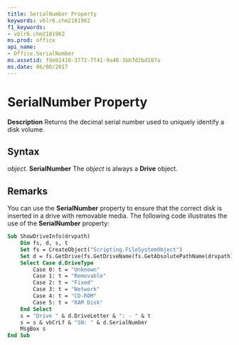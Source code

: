 ```yaml
---
title: SerialNumber Property
keywords: vblr6.chm2181962
f1_keywords:
- vblr6.chm2181962
ms.prod: office
api_name:
- Office.SerialNumber
ms.assetid: fdeb1410-3772-7f41-9a48-3bb7d2bd107a
ms.date: 06/08/2017
---
```



# SerialNumber Property



 **Description**
Returns the decimal serial number used to uniquely identify a disk volume.

## Syntax

_object_. **SerialNumber**
The  _object_ is always a **Drive** object.

## Remarks

You can use the  **SerialNumber** property to ensure that the correct disk is inserted in a drive with removable media.
The following code illustrates the use of the  **SerialNumber** property:



```vb
Sub ShowDriveInfo(drvpath)
    Dim fs, d, s, t
    Set fs = CreateObject("Scripting.FileSystemObject")
    Set d = fs.GetDrive(fs.GetDriveName(fs.GetAbsolutePathName(drvpath)))
    Select Case d.DriveType
        Case 0: t = "Unknown"
        Case 1: t = "Removable"
        Case 2: t = "Fixed"
        Case 3: t = "Network"
        Case 4: t = "CD-ROM"
        Case 5: t = "RAM Disk"
    End Select
    s = "Drive " & d.DriveLetter & ": - " & t
    s = s & vbCrLf & "SN: " & d.SerialNumber
    MsgBox s
End Sub
```


